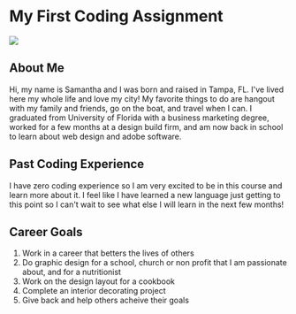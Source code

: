 # My First Coding Assignment
![](https://media2.giphy.com/media/v1.Y2lkPTc5MGI3NjExODBwdWJuOXZhMWdpb21scms3a2c4NDhnd2FwN3Z2cW9mcHZyMGhxcSZlcD12MV9pbnRlcm5hbF9naWZfYnlfaWQmY3Q9Zw/gYEasZbwnHbDa/giphy.gif)
## About Me
Hi, my name is Samantha and I was born and raised in Tampa, FL. I've lived here my whole life and love my city! My favorite things to do are hangout with my family and friends, go on the boat, and travel when I can. I graduated from University of Florida with a business marketing degree, worked for a few months at a design build firm, and am now back in school to learn about web design and adobe software.
## Past Coding Experience
I have zero coding experience so I am very excited to be in this course and learn more about it. I feel like I have learned a new language just getting to this point so I can't wait to see what else I will learn in the next few months!
## Career Goals
1. Work in a career that betters the lives of others 
2. Do graphic design for a school, church or non profit that I am passionate about, and for a nutritionist
3. Work on the design layout for a cookbook 
4. Complete an interior decorating project 
5. Give back and help others acheive their goals 